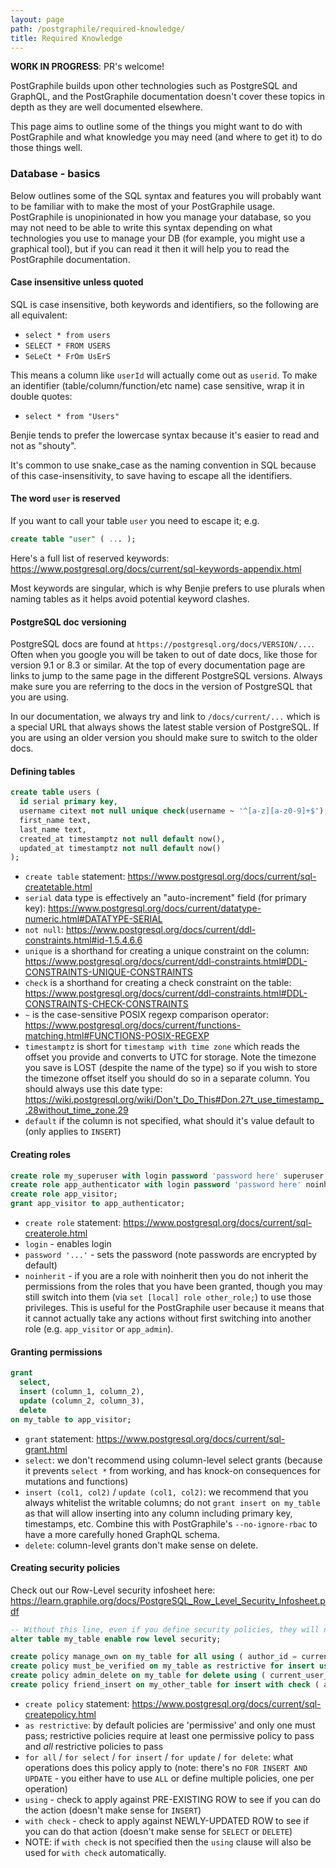 ```yaml
---
layout: page
path: /postgraphile/required-knowledge/
title: Required Knowledge
---
```


**WORK IN PROGRESS**: PR's welcome!

PostGraphile builds upon other technologies such as PostgreSQL and GraphQL,
and the PostGraphile documentation doesn't cover these topics in depth as
they are well documented elsewhere.

This page aims to outline some of the things you might want to do with
PostGraphile and what knowledge you may need (and where to get it) to do
those things well.

### Database - basics

Below outlines some of the SQL syntax and features you will probably want to
be familiar with to make the most of your PostGraphile usage. PostGraphile
is unopinionated in how you manage your database, so you may not need to
be able to write this syntax depending on what technologies you use to manage
your DB (for example, you might use a graphical tool), but if you can read
it then it will help you to read the PostGraphile documentation.

#### Case insensitive unless quoted

SQL is case insensitive, both keywords and identifiers, so the following are
all equivalent:

- `select * from users`
- `SELECT * FROM USERS`
- `SeLeCt * FrOm UsErS`

This means a column like `userId` will actually come out as `userid`. To make
an identifier (table/column/function/etc name) case sensitive, wrap it in
double quotes:

- `select * from "Users"`

Benjie tends to prefer the lowercase syntax because it's easier to read and
not as "shouty".

It's common to use snake_case as the naming convention in SQL because of this
case-insensitivity, to save having to escape all the identifiers.

#### The word `user` is reserved

If you want to call your table `user` you need to escape it; e.g.

```sql
create table "user" ( ... );
```

Here's a full list of reserved keywords:
https://www.postgresql.org/docs/current/sql-keywords-appendix.html

Most keywords are singular, which is why Benjie prefers to use plurals when
naming tables as it helps avoid potential keyword clashes.

#### PostgreSQL doc versioning

PostgreSQL docs are found at `https://postgresql.org/docs/VERSION/...`. Often
when you google you will be taken to out of date docs, like those for version
9.1 or 8.3 or similar. At the top of every documentation page are links to
jump to the same page in the different PostgreSQL versions. Always make sure
you are referring to the docs in the version of PostgreSQL that you are
using.

In our documentation, we always try and link to `/docs/current/...` which is a
special URL that always shows the latest stable version of PostgreSQL. If
you are using an older version you should make sure to switch to the older docs.

#### Defining tables

```sql
create table users (
  id serial primary key,
  username citext not null unique check(username ~ '^[a-z][a-z0-9]+$'),
  first_name text,
  last_name text,
  created_at timestamptz not null default now(),
  updated_at timestamptz not null default now()
);
```

- `create table` statement: https://www.postgresql.org/docs/current/sql-createtable.html
- `serial` data type is effectively an "auto-increment" field (for primary key): https://www.postgresql.org/docs/current/datatype-numeric.html#DATATYPE-SERIAL
- `not null`: https://www.postgresql.org/docs/current/ddl-constraints.html#id-1.5.4.6.6
- `unique` is a shorthand for creating a unique constraint on the column: https://www.postgresql.org/docs/current/ddl-constraints.html#DDL-CONSTRAINTS-UNIQUE-CONSTRAINTS
- `check` is a shorthand for creating a check constraint on the table: https://www.postgresql.org/docs/current/ddl-constraints.html#DDL-CONSTRAINTS-CHECK-CONSTRAINTS
- `~` is the case-sensitive POSIX regexp comparison operator: https://www.postgresql.org/docs/current/functions-matching.html#FUNCTIONS-POSIX-REGEXP
- `timestamptz` is short for `timestamp with time zone` which reads the offset you provide and converts to UTC for storage. Note the timezone you save is LOST (despite the name of the type) so if you wish to store the timezone offset itself you should do so in a separate column. You should always use this date type: https://wiki.postgresql.org/wiki/Don't_Do_This#Don.27t_use_timestamp_.28without_time_zone.29
- `default` if the column is not specified, what should it's value default to (only applies to `INSERT`)

#### Creating roles

```sql
create role my_superuser with login password 'password here' superuser;
create role app_authenticator with login password 'password here' noinherit;
create role app_visitor;
grant app_visitor to app_authenticator;
```

- `create role` statement: https://www.postgresql.org/docs/current/sql-createrole.html
- `login` - enables login
- `password '...'` - sets the password (note passwords are encrypted by default)
- `noinherit` - if you are a role with noinherit then you do not inherit the permissions from the roles that you have been granted, though you may still switch into them (via `set [local] role other_role;`) to use those privileges. This is useful for the PostGraphile user because it means that it cannot actually take any actions without first switching into another role (e.g. `app_visitor` or `app_admin`).

#### Granting permissions

```sql
grant
  select,
  insert (column_1, column_2),
  update (column_2, column_3),
  delete
on my_table to app_visitor;
```

- `grant` statement: https://www.postgresql.org/docs/current/sql-grant.html
- `select`: we don't recommend using column-level select grants (because it prevents `select *` from working, and has knock-on consequences for mutations and functions)
- `insert (col1, col2)` / `update (col1, col2)`: we recommend that you always whitelist the writable columns; do not `grant insert on my_table` as that will allow inserting into any column including primary key, timestamps, etc. Combine this with PostGraphile's `--no-ignore-rbac` to have a more carefully honed GraphQL schema.
- `delete`: column-level grants don't make sense on delete.

#### Creating security policies

Check out our Row-Level security infosheet here: https://learn.graphile.org/docs/PostgreSQL_Row_Level_Security_Infosheet.pdf

```sql
-- Without this line, even if you define security policies, they will not be enforced
alter table my_table enable row level security;

create policy manage_own on my_table for all using ( author_id = current_user_id() );
create policy must_be_verified on my_table as restrictive for insert using ( current_user_is_verified() );
create policy admin_delete on my_table for delete using ( current_user_is_admin() );
create policy friend_insert on my_other_table for insert with check ( are_friends(author_id, user_id) );
```

- `create policy` statement: https://www.postgresql.org/docs/current/sql-createpolicy.html
- `as restrictive`: by default policies are 'permissive' and only one must pass; restrictive policies require at least one permissive policy to pass and _all_ restrictive policies to pass
- `for all` / `for select` / `for insert` / `for update` / `for delete`: what operations does this policy apply to (note: there's no `FOR INSERT AND UPDATE` - you either have to use `ALL` or define multiple policies, one per operation)
- `using` - check to apply against PRE-EXISTING ROW to see if you can do the action (doesn't make sense for `INSERT`)
- `with check` - check to apply against NEWLY-UPDATED ROW to see if you can do that action (doesn't make sense for `SELECT` or `DELETE`)
- NOTE: if `with check` is not specified then the `using` clause will also be used for `with check` automatically.

